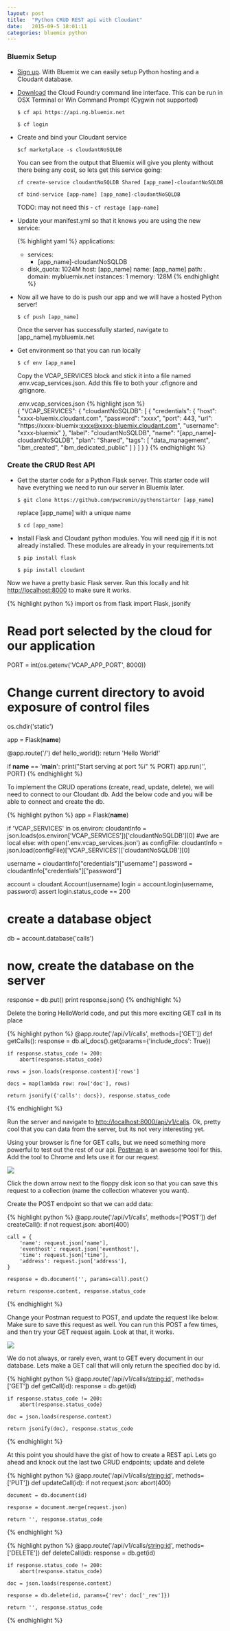 ```yaml
---
layout: post
title:  "Python CRUD REST api with Cloudant"
date:   2015-09-5 18:01:11
categories: bluemix python
---
```


### Bluemix Setup 

* [Sign up](https://console.ng.bluemix.net/ "Signup for Bluemix").  With Bluemix we can easily setup Python hosting and a Cloudant database.

* [Download](https://github.com/cloudfoundry/cli/releases) the Cloud Foundry command line interface.  This can be run in OSX Terminal or Win Command Prompt (Cygwin not supported)

  `$ cf api https://api.ng.bluemix.net`

  `$ cf login`

* Create and bind your Cloudant service

  `$cf marketplace -s cloudantNoSQLDB`

  You can see from the output that Bluemix will give you plenty without there being any cost, so lets get this service going:

  `cf create-service cloudantNoSQLDB Shared [app_name]-cloudantNoSQLDB`
  
  `cf bind-service [app-name] [app_name]-cloudantNoSQLDB`
  
  TODO: may not need this - `cf restage [app-name]`


* Update your manifest.yml so that it knows you are using the new service:
  
  {% highlight yaml %}
  applications:
  - services:
    - [app_name]-cloudantNoSQLDB
  - disk_quota: 1024M
    host: [app_name]
    name: [app_name]
    path: .
    domain: mybluemix.net
    instances: 1
    memory: 128M
  {% endhighlight %}  

* Now all we have to do is push our app and we will have a hosted Python server!

  `$ cf push [app_name]`

  Once the server has successfully started, navigate to [app_name].mybluemix.net

* Get environment so that you can run locally
    
  `$ cf env [app_name]`
  
  Copy the VCAP_SERVICES block and stick it into a file named .env.vcap_services.json.
  Add this file to both your .cfignore and .gitignore.
  
  .env.vcap_services.json
  {% highlight json %}    
  {
   "VCAP_SERVICES": {
    "cloudantNoSQLDB": [
     {
      "credentials": {
       "host": "xxxx-bluemix.cloudant.com",
       "password": "xxxx",
       "port": 443,
       "url": "https://xxxx-bluemix:xxxx@xxxx-bluemix.cloudant.com",
        "username": "xxxx-bluemix"
      },
      "label": "cloudantNoSQLDB",
      "name": "[app_name]-cloudantNoSQLDB",
      "plan": "Shared",
      "tags": [
        "data_management",
        "ibm_created",
        "ibm_dedicated_public"
      ]
     }
    ]
   }
  }
  {% endhighlight %}  
  
   
  
### Create the CRUD Rest API

* Get the starter code for a Python Flask server.  This starter code will have everything we
  need to run our server in Bluemix later.

  `$ git clone https://github.com/pwcremin/pythonstarter [app_name]`

  replace [app_name] with a unique name

  `$ cd [app_name]`

* Install Flask and Cloudant python modules.  You will need [pip](https://pip.pypa.io/en/latest/installing.html#install-or-upgrade-pip) if it is not already installed.
  These modules are already in your requirements.txt
  
  `$ pip install flask`
  
  `$ pip install cloudant`

Now we have a pretty basic Flask server. Run this locally and hit [http://localhost:8000](http://localhost:8000) to make sure it works.

{% highlight python %}
import os
from flask import Flask, jsonify

# Read port selected by the cloud for our application
PORT = int(os.getenv('VCAP_APP_PORT', 8000))
# Change current directory to avoid exposure of control files
os.chdir('static')

app = Flask(__name__)

@app.route('/')
def hello_world():
    return 'Hello World!'

if __name__ == '__main__':
  print("Start serving at port %i" % PORT)
  app.run('', PORT)
{% endhighlight %}

To implement the CRUD operations (create, read, update, delete), we will need to connect
to our Cloudant db.  Add the below code and you will be able to connect and create the db.

{% highlight python %}
app = Flask(__name__)

if 'VCAP_SERVICES' in os.environ:
    cloudantInfo = json.loads(os.environ['VCAP_SERVICES'])['cloudantNoSQLDB'][0]
#we are local
else:
    with open('.env.vcap_services.json') as configFile:
        cloudantInfo = json.load(configFile)['VCAP_SERVICES']['cloudantNoSQLDB'][0]

username = cloudantInfo["credentials"]["username"]
password = cloudantInfo["credentials"]["password"]

account = cloudant.Account(username)
login = account.login(username, password)
assert login.status_code == 200

# create a database object
db = account.database('calls')
# now, create the database on the server
response = db.put() 
print response.json()
{% endhighlight %}

Delete the boring HelloWorld code, and put this more exciting GET call in its place

{% highlight python %}
@app.route('/api/v1/calls', methods=['GET'])
def getCalls():
    response = db.all_docs().get(params={'include_docs': True})

    if response.status_code != 200:
        abort(response.status_code)

    rows = json.loads(response.content)['rows']

    docs = map(lambda row: row['doc'], rows)

    return jsonify({'calls': docs}), response.status_code
{% endhighlight %}

Run the server and navigate to [http://localhost:8000/api/v1/calls](http://localhost:8000/api/v1/calls).
Ok, pretty cool that you can data from the server, but its not very interesting yet.

Using your browser is fine for GET calls, but we need something more powerful to test
out the rest of our api. [Postman](https://chrome.google.com/webstore/detail/postman/fhbjgbiflinjbdggehcddcbncdddomop)
is an awesome tool for this.  Add the tool to Chrome and lets use it for our request.

![](/assets/pythoncrud/postman1.png)

Click the down arrow next to the floppy disk icon so that you can save this request to a collection (name the collection whatever you want).

Create the POST endpoint so that we can add data:

{% highlight python %}
@app.route('/api/v1/calls', methods=['POST'])
def createCall():
    if not request.json:
        abort(400)

    call = {
        'name': request.json['name'],
        'eventhost': request.json['eventhost'],
        'time': request.json['time'],
        'address': request.json['address'],
    }

    response = db.document('', params=call).post()

    return response.content, response.status_code
{% endhighlight %}

Change your Postman request to POST, and update the request like below.  Make sure to save this
request as well. You can run this POST a few times, and then try your GET request again.  Look at that, it works.

![](/assets/pythoncrud/postman2.png)

We do not always, or rarely even, want to GET every document in our database.  Lets
make a GET call that will only return the specified doc by id.

{% highlight python %}
@app.route('/api/v1/calls/<string:id>', methods=['GET'])
def getCall(id):
    response = db.get(id)

    if response.status_code != 200:
        abort(response.status_code)

    doc = json.loads(response.content)

    return jsonify(doc), response.status_code
{% endhighlight %}

At this point you should have the gist of how to create a REST api.  Lets go ahead
and knock out the last two CRUD endpoints; update and delete


{% highlight python %}
@app.route('/api/v1/calls/<string:id>', methods=['PUT'])
def updateCall(id):
    if not request.json:
        abort(400)

    document = db.document(id)

    response = document.merge(request.json)

    return '', response.status_code
{% endhighlight %}

{% highlight python %}
@app.route('/api/v1/calls/<string:id>', methods=['DELETE'])
def deleteCall(id):
    response = db.get(id)

    if response.status_code != 200:
        abort(response.status_code)

    doc = json.loads(response.content)

    response = db.delete(id, params={'rev': doc['_rev']})

    return '', response.status_code
{% endhighlight %}
